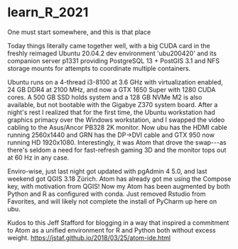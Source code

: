 # learn_R_2021
One must start somewhere, and this is that place

Today things literally came together well, with a big CUDA card in the freshly reimaged Ubuntu 20.04.2 dev environment 'ubu200420' and its companion server p1331 providing PostgreSQL 13 + PostGIS 3.1 and NFS storage mounts for attempts to coordinate multiple containers.


Ubuntu runs on a 4-thread i3-8100 at 3.6 GHz with virtualization enabled, 24 GB DDR4 at 2100 MHz, and now a GTX 1650 Super with 1280 CUDA cores.  A 500 GB SSD holds system and a 128 GB NVMe M2 is also available, but not bootable with the Gigabye Z370 system board.  After a night's rest I realized that for the first time, the Ubuntu workstation had graphics primacy over the Windows workstation, and I swapped the video cabling to the Asus/Ancor PB328 2K monitor.  Now ubu has the HDMI cable running 2560x1440 and GRN has the DP->DVI cable  and GTX 950 now running HD 1920x1080.  Interestingly, it was Atom that drove the swap---as there's seldom a need for fast-refresh gaming 3D and the monitor tops out at 60 Hz in any case.

Enviro-wise, just last night got updated with pgAdmin 4 5.0, and last weekend got QGIS 3.18 Zürich.   Atom has already got me using the Compose key, with motivation from QGIS!  Now my Atom has been augmented by both Python and R as configured with conda.   Just removed Rstudio from Favorites, and will likely not complete the install of PyCharm up here on ubu.  

Kudos to this Jeff Stafford for blogging in a way that inspired a commitment to Atom as a unified environment for R and Python both without excess weight.
https://jstaf.github.io/2018/03/25/atom-ide.html
